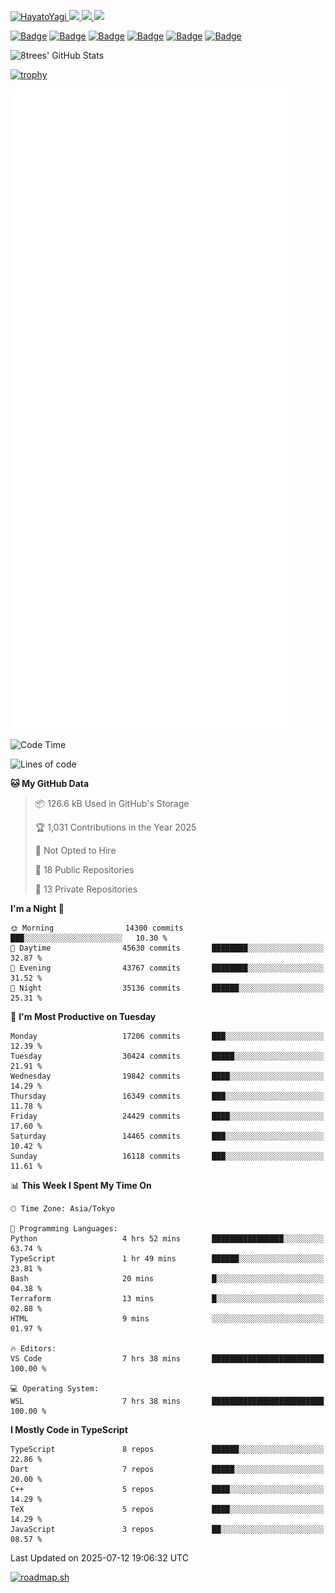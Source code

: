 <!-- Badges -->
<p>
  <a href="https://github.com/HayatoYagi/HayatoYagi/">
    <img src="https://komarev.com/ghpvc/?username=HayatoYagi" alt="HayatoYagi" />
  </a>
  <a href="https://github.com/HayatoYagi">
    <img height="20" src="https://img.shields.io/github/followers/HayatoYagi?label=follow&logo=github&style=flat" />
  </a>
  <a href="http://twitter.com/HayatoYagi1013">
    <img height="20" src="https://img.shields.io/twitter/follow/HayatoYagi1013?label=Twitter&logo=twitter&style=flat" />
  </a>
  <a href="https://roadmap.sh/u/hayatoy">
    <img height="20" src="https://img.shields.io/badge/Roadmap-000000?style=flat&logo=roadmap.sh&logoColor=white" />
  </a>
  
  [![Badge](https://cp-logo.vercel.app/atcoder/HayatoY?logo=true)](https://atcoder.jp/users/HayatoY)
  [![Badge](https://cp-logo.vercel.app/codeforces/HayatoY?logo=true)](http://codeforces.com/profile/HayatoY)
  [![Badge](https://cp-logo.vercel.app/topcoder/HayatoY1013?logo=true)](https://www.topcoder.com/members/HayatoY1013/details/?track=DATA_SCIENCE&subTrack=SRM)
  [![Badge](https://cp-logo.vercel.app/yukicoder/HayatoY?logo=true)](https://yukicoder.me/users/4386)
  [![Badge](https://cp-logo.vercel.app/leetcode/hayatoy1013?logo=true)](https://leetcode.com/hayatoy1013/)
  [![Badge](https://cp-logo.vercel.app/codechef/hayato_y?logo=true)](https://www.codechef.com/users/hayato_y)
  
</p>

<!-- GitHub Readme Stats -->
<p>
  <img alt="8trees' GitHub Stats" height="150px" src="https://github-readme-stats-sigma-beige-26.vercel.app/api?username=HayatoYagi&count_private=true&show_icons=true&theme=merko&include_all_commits=true">
<!--   <img alt="Top Langs" height="150px" src="https://github-readme-stats-sigma-beige-26.vercel.app/api/top-langs/?username=HayatoYagi&theme=merko&layout=compact"> -->
</p>

[![trophy](https://github-profile-trophy.vercel.app/?username=ryo-ma&theme=onedark)](https://github.com/ryo-ma/github-profile-trophy)

<!-- Metrics -->
<!-- ![Metrics](https://metrics.lecoq.io/HayatoYagi?template=classic&isocalendar=1&languages=1&achievements=1&tweets=1&base=header%2C%20activity%2C%20community%2C%20repositories%2C%20metadata&base.indepth=false&base.hireable=false&base.skip=false&isocalendar=false&isocalendar.duration=full-year&languages=false&languages.limit=8&languages.threshold=0%25&languages.other=false&languages.colors=github&languages.sections=most-used&languages.indepth=false&languages.analysis.timeout=15&languages.analysis.timeout.repositories=7.5&languages.categories=markup%2C%20programming&languages.recent.categories=markup%2C%20programming&languages.recent.load=300&languages.recent.days=14&achievements=false&achievements.threshold=C&achievements.secrets=true&achievements.display=detailed&achievements.limit=0&tweets=false&tweets.user=.user.twitter&tweets.attachments=false&tweets.limit=2&config.timezone=Asia%2FTokyo) -->
![Metrics](/github-metrics.svg)

<!--
<h3 align="left">Connect with me:</h3>
<p align="left">
<a href="https://twitter.com/hayatoyagi1013" target="blank"><img align="center" src="https://raw.githubusercontent.com/rahuldkjain/github-profile-readme-generator/master/src/images/icons/Social/twitter.svg" alt="hayatoyagi1013" height="30" width="40" /></a>
</p>

<h3 align="left">Languages and Tools:</h3>
<p align="left"> <a href="https://developer.android.com" target="_blank" rel="noreferrer"> <img src="https://raw.githubusercontent.com/devicons/devicon/master/icons/android/android-original-wordmark.svg" alt="android" width="40" height="40"/> </a> <a href="https://www.w3schools.com/cpp/" target="_blank" rel="noreferrer"> <img src="https://raw.githubusercontent.com/devicons/devicon/master/icons/cplusplus/cplusplus-original.svg" alt="cplusplus" width="40" height="40"/> </a> <a href="https://firebase.google.com/" target="_blank" rel="noreferrer"> <img src="https://www.vectorlogo.zone/logos/firebase/firebase-icon.svg" alt="firebase" width="40" height="40"/> </a> <a href="https://flutter.dev" target="_blank" rel="noreferrer"> <img src="https://www.vectorlogo.zone/logos/flutterio/flutterio-icon.svg" alt="flutter" width="40" height="40"/> </a> <a href="https://git-scm.com/" target="_blank" rel="noreferrer"> <img src="https://www.vectorlogo.zone/logos/git-scm/git-scm-icon.svg" alt="git" width="40" height="40"/> </a> <a href="https://kotlinlang.org" target="_blank" rel="noreferrer"> <img src="https://www.vectorlogo.zone/logos/kotlinlang/kotlinlang-icon.svg" alt="kotlin" width="40" height="40"/> </a> <a href="https://www.linux.org/" target="_blank" rel="noreferrer"> <img src="https://raw.githubusercontent.com/devicons/devicon/master/icons/linux/linux-original.svg" alt="linux" width="40" height="40"/> </a> <a href="https://www.python.org" target="_blank" rel="noreferrer"> <img src="https://raw.githubusercontent.com/devicons/devicon/master/icons/python/python-original.svg" alt="python" width="40" height="40"/> </a> <a href="https://www.typescriptlang.org/" target="_blank" rel="noreferrer"> <img src="https://raw.githubusercontent.com/devicons/devicon/master/icons/typescript/typescript-original.svg" alt="typescript" width="40" height="40"/> </a> <a href="https://unity.com/" target="_blank" rel="noreferrer"> <img src="https://www.vectorlogo.zone/logos/unity3d/unity3d-icon.svg" alt="unity" width="40" height="40"/> </a> </p>
-->

<!-- WakaTime Readme status -->
<!--START_SECTION:waka-->
![Code Time](http://img.shields.io/badge/Code%20Time-1%2C258%20hrs%2013%20mins-blue)

![Lines of code](https://img.shields.io/badge/From%20Hello%20World%20I%27ve%20Written-62.3%20million%20lines%20of%20code-blue)

**🐱 My GitHub Data** 

> 📦 126.6 kB Used in GitHub's Storage 
 > 
> 🏆 1,031 Contributions in the Year 2025
 > 
> 🚫 Not Opted to Hire
 > 
> 📜 18 Public Repositories 
 > 
> 🔑 13 Private Repositories 
 > 
**I'm a Night 🦉** 

```text
🌞 Morning                14300 commits       ███░░░░░░░░░░░░░░░░░░░░░░   10.30 % 
🌆 Daytime                45630 commits       ████████░░░░░░░░░░░░░░░░░   32.87 % 
🌃 Evening                43767 commits       ████████░░░░░░░░░░░░░░░░░   31.52 % 
🌙 Night                  35136 commits       ██████░░░░░░░░░░░░░░░░░░░   25.31 % 
```
📅 **I'm Most Productive on Tuesday** 

```text
Monday                   17206 commits       ███░░░░░░░░░░░░░░░░░░░░░░   12.39 % 
Tuesday                  30424 commits       █████░░░░░░░░░░░░░░░░░░░░   21.91 % 
Wednesday                19842 commits       ████░░░░░░░░░░░░░░░░░░░░░   14.29 % 
Thursday                 16349 commits       ███░░░░░░░░░░░░░░░░░░░░░░   11.78 % 
Friday                   24429 commits       ████░░░░░░░░░░░░░░░░░░░░░   17.60 % 
Saturday                 14465 commits       ███░░░░░░░░░░░░░░░░░░░░░░   10.42 % 
Sunday                   16118 commits       ███░░░░░░░░░░░░░░░░░░░░░░   11.61 % 
```


📊 **This Week I Spent My Time On** 

```text
🕑︎ Time Zone: Asia/Tokyo

💬 Programming Languages: 
Python                   4 hrs 52 mins       ████████████████░░░░░░░░░   63.74 % 
TypeScript               1 hr 49 mins        ██████░░░░░░░░░░░░░░░░░░░   23.81 % 
Bash                     20 mins             █░░░░░░░░░░░░░░░░░░░░░░░░   04.38 % 
Terraform                13 mins             █░░░░░░░░░░░░░░░░░░░░░░░░   02.88 % 
HTML                     9 mins              ░░░░░░░░░░░░░░░░░░░░░░░░░   01.97 % 

🔥 Editors: 
VS Code                  7 hrs 38 mins       █████████████████████████   100.00 % 

💻 Operating System: 
WSL                      7 hrs 38 mins       █████████████████████████   100.00 % 
```

**I Mostly Code in TypeScript** 

```text
TypeScript               8 repos             ██████░░░░░░░░░░░░░░░░░░░   22.86 % 
Dart                     7 repos             █████░░░░░░░░░░░░░░░░░░░░   20.00 % 
C++                      5 repos             ████░░░░░░░░░░░░░░░░░░░░░   14.29 % 
TeX                      5 repos             ████░░░░░░░░░░░░░░░░░░░░░   14.29 % 
JavaScript               3 repos             ██░░░░░░░░░░░░░░░░░░░░░░░   08.57 % 
```




 Last Updated on 2025-07-12 19:06:32 UTC
<!--END_SECTION:waka-->

[![roadmap.sh](https://roadmap.sh/card/wide/679f7363d7c9b4cc8b39d51a?variant=dark)](https://roadmap.sh)
